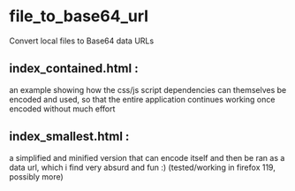 # file_to_base64_url
Convert local files to Base64 data URLs

index_contained.html :
---
an example showing how the css/js script dependencies can themselves be encoded and used, so that the entire application continues working once encoded without much effort

index_smallest.html :
---
a simplified and minified version that can encode itself and then be ran as a data url, which i find very absurd and fun :) (tested/working in firefox 119, possibly more)
